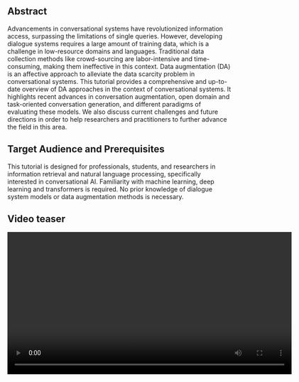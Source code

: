 <br>

## Abstract
Advancements in conversational systems have revolutionized information access, surpassing the limitations of single queries. 
However, developing dialogue systems requires a large amount of training data, which is a challenge in low-resource domains and languages. Traditional data collection methods like crowd-sourcing are labor-intensive and time-consuming, making them ineffective in this context. Data augmentation (DA) is an affective approach to alleviate the data scarcity problem in conversational systems. This tutorial provides a comprehensive and up-to-date overview of DA approaches in the context of conversational systems. It highlights recent advances in conversation augmentation, open domain and task-oriented conversation generation, and different paradigms of evaluating these models. We also discuss current challenges and future directions in order to help researchers and practitioners to further advance the field in this area.


## Target Audience and Prerequisites
This tutorial is designed for professionals, students, and researchers in information retrieval and natural language processing, specifically interested in conversational AI.
Familiarity with machine learning, deep learning and transformers is required. No prior knowledge of dialogue system models or data augmentation methods is necessary.

## Video teaser

<video weight="320" height="320" controls autoplay>
  <source type="video/mp4" src="./imgs/teaser.mp4">
</video>
